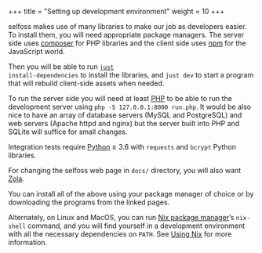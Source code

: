 +++
title = "Setting up development environment"
weight = 10
+++

selfoss makes use of many libraries to make our job as developers easier. To install them, you will need appropriate package managers. The server side uses [composer](https://getcomposer.org/) for PHP libraries and the client side uses [npm](https://www.npmjs.com/get-npm) for the JavaScript world.

Then you will be able to run <code><a href="https://github.com/casey/just">just</a> install-dependencies</code> to install the libraries, and `just dev` to start a program that will rebuild client-side assets when needed.

To run the server side you will need at least [PHP](https://www.php.net/downloads) to be able to run the development server using `php -S 127.0.0.1:8000 run.php`. It would be also nice to have an array of database servers (MySQL and PostgreSQL) and web servers (Apache httpd and nginx) but the server built into PHP and SQLite will suffice for small changes.

Integration tests require [Python](https://python.org/) ≥ 3.6 with `requests` and `bcrypt` Python libraries.

For changing the selfoss web page in `docs/` directory, you will also want [Zola](https://www.getzola.org/documentation/getting-started/installation/).

You can install all of the above using your package manager of choice or by downloading the programs from the linked pages.

Alternately, on Linux and MacOS, you can run [Nix package manager](https://nixos.org/download.html)’s `nix-shell` command, and you will find yourself in a development environment with all the necessary dependencies on `PATH`. See [Using Nix](@/docs/development/using-nix.md) for more information.
